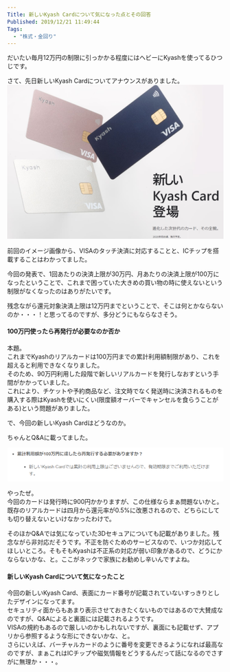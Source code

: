 ```yaml
---
Title: 新しいKyash Cardについて気になった点とその回答
Published: 2019/12/21 11:49:44
Tags:
  - "株式・金回り"
---
```

だいたい毎月12万円の制限に引っかかる程度にはヘビーにKyashを使ってるひつじです。  

さて、先日新しいKyash Cardについてアナウンスがありました。  
![](20191221113353.png) 


<?# OEmbed "https://kyash.co/kyashcard/" /?>


前回のイメージ画像から、VISAのタッチ決済に対応することと、ICチップを搭載することはわかってました。  

今回の発表で、1回あたりの決済上限が30万円、月あたりの決済上限が100万になったということで、これまで困っていた大きめの買い物の時に使えないという制限がなくなったのはありがたいです。  

残念ながら還元対象決済上限は12万円までということで、そこは何とかならないのか・・・！と思ってるのですが、多分どうにもならなさそう。  

#### 100万円使ったら再発行が必要なのか否か  

本題。  
これまでKyashのリアルカードは100万円までの累計利用額制限があり、これを超えると利用できなくなりました。  
そのため、90万円利用した段階で新しいリアルカードを発行しなおすという手間がかかっていました。  
これにより、チケットや予約商品など、注文時でなく発送時に決済されるものを購入する際はKyashを使いにくい(限度額オーバーでキャンセルを食らうことがある)という問題がありました。  

で、今回の新しいKyash Cardはどうなのか。  

ちゃんとQ&Aに載ってました。  

<?# OEmbed "https://support.kyash.co/hc/ja/articles/360037981951" /?>

![](20191221114055.png) 

やったぜ。  
今回のカードは発行時に900円かかりますが、この仕様ならまぁ問題ないかと。既存のリアルカードは四月から還元率が0.5%に改悪されるので、どちらにしても切り替えないといけなかったわけで。  

そのほかQ&Aでは気になっていた3Dセキュアについても記載がありました。残念ながら非対応だそうです。不正を防ぐためのサービスなので、いつか対応してほしいところ。そもそもKyashは不正系の対応が弱い印象があるので、どうにかならないかな、と。ここがネックで家族にお勧めし辛いんですよね。  

#### 新しいKyash Cardについて気になったこと  
今回の新しいKyash Card、表面にカード番号が記載されていないすっきりとしたデザインになってます。  
セキュリティ面からもあまり表示させておきたくないものではあるので大賛成なのですが、Q&Aによると裏面には記載されるようです。  
VISAの規約もあるので厳しいのかもしれないですが、裏面にも記載せず、アプリから参照するような形にできないかな、と。  
さらにいえば、バーチャルカードのように番号を変更できるようになれば最高なのですが、まぁこれはICチップや磁気情報をどうするんだって話になるのでさすがに無理か・・・。  

